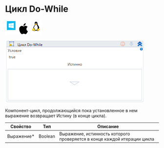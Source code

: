 # Цикл Do-While

![](<../../../.gitbook/assets/image (834).png>)

![](<../../../.gitbook/assets/image (30).png>)

Компонент-цикл, продолжающийся пока установленное в нем выражение возвращает Истину (в конце цикла).

| Свойство    | Тип     | Описание                                                                 |
| ----------- | ------- | ------------------------------------------------------------------------ |
| Выражение\* | Boolean | Выражение, истинность которого проверяется в конце каждой итерации цикла |

